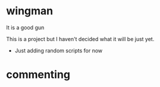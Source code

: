 # wingman
It is a good gun

This is a project but I haven't decided what it will be just yet. 

- Just adding random scripts for now 

# commenting
